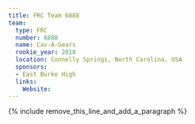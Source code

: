 ```yaml
---
title: FRC Team 6888
team:
  type: FRC
  number: 6888
  name: Cav-A-Gears
  rookie_year: 2018
  location: Connelly Springs, North Carolina, USA
  sponsors:
  - East Burke High
  links:
    Website:
---
```


{% include remove_this_line_and_add_a_paragraph %}